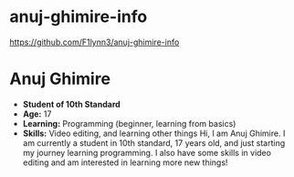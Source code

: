 # anuj-ghimire-info
https://github.com/F1lynn3/anuj-ghimire-info
# Anuj Ghimire
- **Student of 10th Standard**
- **Age:** 17
- **Learning:** Programming (beginner, learning from basics)
- **Skills:** Video editing, and learning other things
Hi, I am Anuj Ghimire. I am currently a student in 10th standard, 17 years old, and just starting my journey learning programming. I also have some skills in video editing and am interested in learning more new things! 